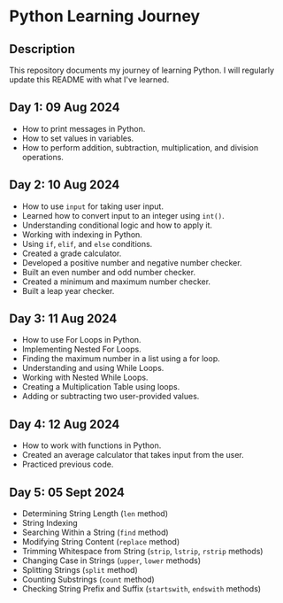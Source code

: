 # Python Learning Journey

## Description
This repository documents my journey of learning Python. I will regularly update this README with what I've learned.

## Day 1: 09 Aug 2024
- How to print messages in Python.
- How to set values in variables.
- How to perform addition, subtraction, multiplication, and division operations.

## Day 2: 10 Aug 2024
- How to use `input` for taking user input.
- Learned how to convert input to an integer using `int()`.
- Understanding conditional logic and how to apply it.
- Working with indexing in Python.
- Using `if`, `elif`, and `else` conditions.
- Created a grade calculator.
- Developed a positive number and negative number checker.
- Built an even number and odd number checker.
- Created a minimum and maximum number checker.
- Built a leap year checker.

## Day 3: 11 Aug 2024
- How to use For Loops in Python.
- Implementing Nested For Loops.
- Finding the maximum number in a list using a for loop.
- Understanding and using While Loops.
- Working with Nested While Loops.
- Creating a Multiplication Table using loops.
- Adding or subtracting two user-provided values.

## Day 4: 12 Aug 2024
- How to work with functions in Python.
- Created an average calculator that takes input from the user.
- Practiced previous code.

## Day 5: 05 Sept 2024
- Determining String Length (`len` method)
- String Indexing
- Searching Within a String (`find` method)
- Modifying String Content (`replace` method)
- Trimming Whitespace from String (`strip`, `lstrip`, `rstrip` methods)
- Changing Case in Strings (`upper`, `lower` methods)
- Splitting Strings (`split` method)
- Counting Substrings (`count` method)
- Checking String Prefix and Suffix (`startswith`, `endswith` methods)